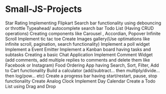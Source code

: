 # Small-JS-Projects

  Star Rating
  Implementing Flipkart Search bar functionality using debouncing or throttle
  Typeahead/ autocomplete search bar
  Todo List (Having CRUD operations)
  Creating components like Carousel , Accordian, Popover
  Infinite Scroll
  Implement tic tac toe
  Create Images gallery(Use optimations like infinite scroll, pagination, search functionality)
  Implement a poll widget
  Implement a Event Emitter
  Implement a Kanban board having tasks and subtasks
  Creating a basic Chat Application
  Implement Comment Widget (add comments, add multiple replies to comments and delete them like Facebook or Instagram)
  Food Ordering App having Search, Sort, Filter, Add to Cart functionality
  Build a calculator (add/subtract... then multiply/divide... then log/pow... etc)
  Create a progress bar having start/restart, pause, stop functionality
  Create Analog Clock
  Implement Day Calendar
  Create a Todo List using Drag and Drop
